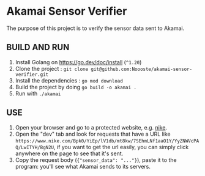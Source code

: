 # Akamai Sensor Verifier

The purpose of this project is to verify the sensor data sent to Akamai.

## BUILD AND RUN
1. Install Golang on https://go.dev/doc/install (`^1.20`)
2. Clone the project : `git clone git@github.com:Noooste/akamai-sensor-verifier.git`
3. Install the dependencies : `go mod download`
4. Build the project by doing `go build -o akamai .`
5. Run with `./akamai`

## USE
1. Open your browser and go to a protected website, e.g. [nike](https://www.nike.com/).
2. Open the "dev" tab and look for requests that have a URL like `https://www.nike.com/Bpk0/YiEp/lV1db/mt8kw/7SEhmLNf1aaO1Y/YyZNWVcPAQ/LwITYH/BgN2U`, if you want to get the url easily, you can simply click anywhere on the page to see that it's sent.
3. Copy the request body (`{"sensor_data": "..."}`), paste it to the program: you'll see what Akamai sends to its servers.
